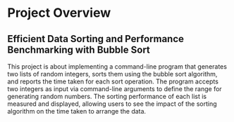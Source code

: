 # Project Overview

## Efficient Data Sorting and Performance Benchmarking with Bubble Sort
This project is about implementing a command-line program that generates two lists of random integers, sorts them using the bubble sort algorithm, and reports the time taken for each sort operation. 
The program accepts two integers as input via command-line arguments to define the range for generating random numbers. The sorting performance of each list is measured and displayed, 
allowing users to see the impact of the sorting algorithm on the time taken to arrange the data.

